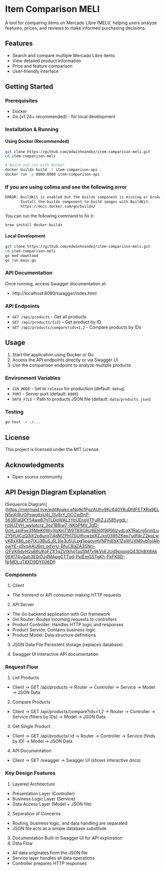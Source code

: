 # Item Comparison MELI

A tool for comparing items on Mercado Libre (MELI), helping users analyze features, prices, and reviews to make informed purchasing decisions.

## Features

- Search and compare multiple Mercado Libre items
- View detailed product information
- Price and feature comparison
- User-friendly interface

## Getting Started

### Prerequisites

- Docker
- Go (v1.24+ recommended) - for local development

### Installation & Running

#### Using Docker (Recommended)

```bash
git clone https://github.com/edwinhnandez/item-comparison-meli.git
cd item-comparison-meli

# Build and run with Docker
docker buildx build -t item-comparison-api .
docker run -p 8080:8080 item-comparison-api
```

### If you are using colima and see the following error
```bash
ERROR: BuildKit is enabled but the buildx component is missing or broken.
       Install the buildx component to build images with BuildKit:
       https://docs.docker.com/go/buildx/
```
You can run the following command to fix it:
```bash
brew install docker-buildx
```

#### Local Development

```bash
git clone https://github.com/edwinhnandez/item-comparison-meli.git
cd item-comparison-meli
go mod download
go run main.go
```

### API Documentation

Once running, access Swagger documentation at:
- http://localhost:8080/swagger/index.html

### API Endpoints

- `GET /api/products` - Get all products
- `GET /api/products/{id}` - Get product by ID
- `GET /api/products/compare?ids=1,2` - Compare products by IDs

## Usage

1. Start the application using Docker or Go
2. Access the API endpoints directly or via Swagger UI
3. Use the comparison endpoint to analyze multiple products

### Environment Variables

- `GIN_MODE` - Set to `release` for production (default: `debug`)
- `PORT` - Server port (default: `8080`)
- `DATA_FILE` - Path to products JSON file (default: `data/products.json`)

### Testing

```bash
go test -v ./...
```

## License

This project is licensed under the MIT License.

## Acknowledgments

- Open source community


## API Design Diagram Explanation

[Sequence Diagram] (https://mermaid.live/edit#pako:eNptkl1PgzAUhv9Kc640YRuDfdFETXRq9ELN5pXiRUOPswottsU4l_13y8rY_OCCwDnP-563B1aQKY5AweB7hTLDqWALzYpUEneVTFuRiZJJS85ygdL-rc9UZVH_wytptcrz_3pz1B8iw7-NKbPMV_3dD-0cH_splFye35MeK0Wv1IpXmTW9TBXOAU8EN0f9IPI6jzvdLgX1RaLrg5rmILu2Y5tUlCzQ3jX2p8urqTl4dMZPh17SUI6vwzpXZJxs03RfjZKeq7udfdcZ2kpLwvK8xX86_op7IXJ3BuS_6L3Ie3u5ULpg1jpaoymVNPhjEbX1ZpWUXM9vb1oIAlhowYE-s9xgAAU6m_odVrU-BfuCBaZA3SNn-i2FVK6dyH2sB6UKoFZXTqZVtXhpTaqSM7v9kVoEJUd9pippgQ43DkBX8Ak06Xf74yQah3E0iOJ4MApgCTTqd-PxIEmGSTgKh-FkFK8D-NrMDLuT8XD9DY006DI)

### Components
1. Client
- The frontend or API consumer making HTTP requests

2. API Server
- The Go backend application with Gin framework
- Gin Router: Routes incoming requests to controllers
- Product Controller: Handles HTTP logic and responses
- Product Service: Contains business logic
- Product Model: Data structure definitions

3. JSON Data File
Persistent storage (replaces database)

4. Swagger UI
Interactive API documentation

### Request Flow
1. List Products
- Client → GET /api/products → Router → Controller → Service → Model → JSON Data

2. Compare Products
- Client → GET /api/products/compare?ids=1,2 → Router → Controller → Service (filters by IDs) → Model → JSON Data

3. Get Single Product
- Client → GET /api/products/:id → Router → Controller → Service (finds by ID) → Model → JSON Data

4. API Documentation
- Client → GET /swagger → Swagger UI (shows interactive docs)

### Key Design Features
1. Layered Architecture
- Presentation Layer (Controller)
- Business Logic Layer (Service)
- Data Access Layer (Model + JSON file)

2. Separation of Concerns
- Routing, business logic, and data handling are separated
- JSON file acts as a simple database substitute
3. Documentation
Built-in Swagger UI for API exploration
4. Data Flow
- All data originates from the JSON file
- Service layer handles all data operations
- Controller prepares HTTP responses